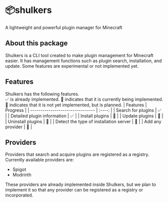 # 📦shulkers
A lightweight and powerful plugin manager for Minecraft

## About this package
Shulkers is a CLI tool created to make plugin management for Minecraft easier. It has management functions such as plugin search, installation, and update. Some features are experimental or not implemented yet.

## Features
Shulkers has the following features.   
✅ is already implemented. 🚧 indicates that it is currently being implemented. 🚩 indicates that it is not yet implemented, but is planned.
| Features | Progress |
| -------------------------------- | :----: |
| Search for plugins | ✅ |
| Detailed plugin information | ✅ |
| Install plugins | 🚧 |
| Update plugins | 🚧 |
| Uninstall plugins | 🚧 |
| Detect the type of installation server | 🚩 |
| Add any provider | 🚩 |

## Providers
Providers that search and acquire plugins are registered as a registry.
Currently available providers are:

- Spigot
- Modrinth

These providers are already implemented inside Shulkers, but we plan to implement it so that any provider can be registered as a registry or incorporated.